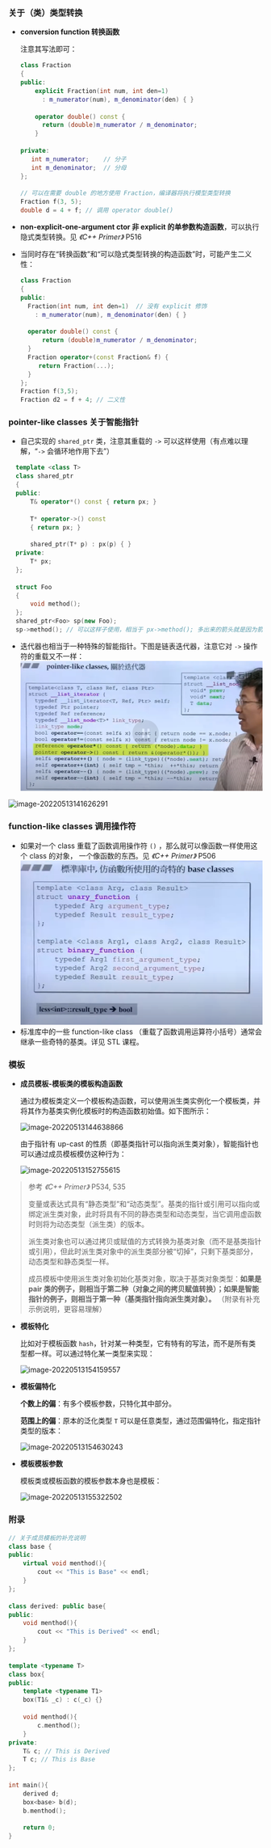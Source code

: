 ### 关于（类）类型转换

- **conversion function 转换函数**

    注意其写法即可：

    ```cpp
    class Fraction
    {
    public:
        explicit Fraction(int num, int den=1) 
          : m_numerator(num), m_denominator(den) { }
    
        operator double() const { 
          return (double)m_numerator / m_denominator; 
        }
    
    private:   
       int m_numerator;    // 分子
       int m_denominator;  // 分母
    };
    
    // 可以在需要 double 的地方使用 Fraction，编译器将执行模型类型转换
    Fraction f(3, 5);
    double d = 4 + f; // 调用 operator double()
    ```

- **non-explicit-one-argument ctor 非 explicit 的单参数构造函数**，可以执行隐式类型转换。见 *《C++ Primer》* P516

- 当同时存在“转换函数”和“可以隐式类型转换的构造函数”时，可能产生二义性：

  ```cpp
  class Fraction
  {
  public:
  	Fraction(int num, int den=1)  // 没有 explicit 修饰
  	  : m_numerator(num), m_denominator(den) { }
  	
   	operator double() const { 
        return (double)m_numerator / m_denominator; 
   	}
   	Fraction operator+(const Fraction& f) { 
  	   return Fraction(...); 
  	} 
  };
  Fraction f(3,5);
  Fraction d2 = f + 4; // 二义性
  ```

### pointer-like classes 关于智能指针

- 自己实现的 `shared_ptr` 类，注意其重载的 `->` 可以这样使用（有点难以理解，“`->` 会循环地作用下去”）

```cpp
  template <class T>
  class shared_ptr
  {
  public:
      T& operator*() const { return px; }

      T* operator->() const
      { return px; }
      
      shared_ptr(T* p) : px(p) { }
  private:
      T* px;
  };
  
  struct Foo
  {
      void method();
  };
  shared_ptr<Foo> sp(new Foo);
  sp->method(); // 可以这样子使用，相当于 px->method(); 多出来的箭头就是因为箭头会在作用得到px之后，再出现一个新的箭头->.
```

- 迭代器也相当于一种特殊的智能指针。下图是链表迭代器，注意它对 `->` 操作符的重载又不一样：
![迭代器中的智能指针的部分内容](./images/迭代器中的智能指针的部分内容.png)

![image-20220513141626291](images/image-20220513141626291.png)

### function-like classes 调用操作符

- 如果对一个 class 重载了函数调用操作符 `()` ，那么就可以像函数一样使用这个 class 的对象， 一个像函数的东西。见 *《C++ Primer》* P506
![标准库当中的仿函数继承了一些奇怪的base class](./images/标准库当中的仿函数继承了一些奇怪的baseclass.png)
- 标准库中的一些 function-like class （重载了函数调用运算符小括号）通常会继承一些奇特的基类。详见 STL 课程。

### 模板

- **成员模板-模板类的模板构造函数**

  通过为模板类定义一个模板构造函数，可以使用派生类实例化一个模板类，并将其作为基类实例化模板时的构造函数初始值。如下图所示：

  ![image-20220513144638866](images/image-20220513144638866.png)

  由于指针有 up-cast 的性质（即基类指针可以指向派生类对象），智能指针也可以通过成员模板模仿这种行为：

  ![image-20220513152755615](images/image-20220513152755615.png)

> 参考 *《C++ Primer》* P534, 535
>
> 变量或表达式具有“静态类型”和“动态类型”。基类的指针或引用可以指向或绑定派生类对象，此时将具有不同的静态类型和动态类型，当它调用虚函数时则将为动态类型（派生类）的版本。
>
> 派生类对象也可以通过拷贝或赋值的方式转换为基类对象（而不是基类指针或引用），但此时派生类对象中的派生类部分被“切掉”，只剩下基类部分，动态类型和静态类型一样。
>
> 成员模板中使用派生类对象初始化基类对象，取决于基类对象类型：**如果是 pair 类的例子，则相当于第二种（对象之间的拷贝赋值转换）；如果是智能指针的例子，则相当于第一种（基类指针指向派生类对象）。** （附录有补充示例说明，更容易理解）

- **模板特化**

  比如对于模板函数 `hash`，针对某一种类型，它有特有的写法，而不是所有类型都一样。可以通过特化某一类型来实现：

  ![image-20220513154159557](images/image-20220513154159557.png)

- **模板偏特化**

  **个数上的偏**：有多个模板参数，只特化其中部分。

  **范围上的偏**：原本的泛化类型 `T` 可以是任意类型，通过范围偏特化，指定指针类型的版本：

  ![image-20220513154630243](images/image-20220513154630243.png)

- **模板模板参数**

  模板类或模板函数的模板参数本身也是模板：

  ![image-20220513155322502](images/image-20220513155322502.png)



### 附录

```cpp
// 关于成员模板的补充说明
class base {
public:
    virtual void menthod(){
        cout << "This is Base" << endl;
    }
};

class derived: public base{
public:
    void menthod(){
        cout << "This is Derived" << endl;
    }
};

template <typename T>
class box{
public:
    template <typename T1>
    box(T1& _c) : c(_c) {}
    
    void menthod(){
        c.menthod();
    }
private:
    T& c; // This is Derived
    T c; // This is Base
};

int main(){
    derived d;
    box<base> b(d);
    b.menthod();
    
    return 0;
}
```

